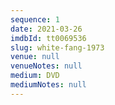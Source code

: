 ```yaml
---
sequence: 1
date: 2021-03-26
imdbId: tt0069536
slug: white-fang-1973
venue: null
venueNotes: null
medium: DVD
mediumNotes: null
---
```


